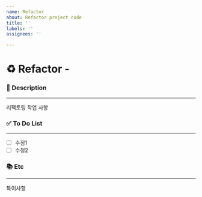 ```yaml
---
name: Refactor
about: Refactor project code
title: ''
labels: ''
assignees: ''

---
```


# ♻️ Refactor - <!--{ 작업 내용 }-->
<!-- 위 작업내용 주석에 어떤 리팩토링인지 적어주세요-->


### 📝 Description

---
<!-- 어떤 리팩토링 작업을 했는지 적어주세요 -->
리팩토링 작업 사항

### ✅ To Do List 

---
<!-- 아래에 수정 사항을 적어주세요 PR 날릴 때 모두 체크되어야함 -->
- [ ] 수정1
- [ ] 수정2

### 📚 Etc

---
<!-- 작업 중 특이사항이 생기면 적어주세요 -->
특이사항
